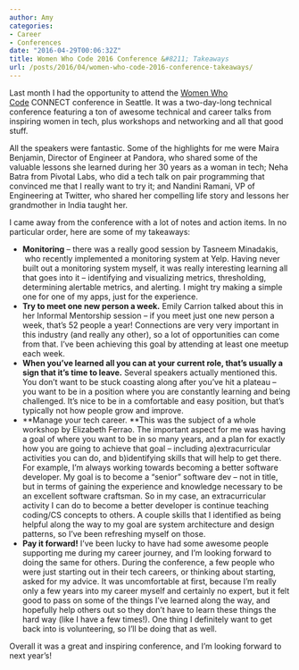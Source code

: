 ```yaml
---
author: Amy
categories:
- Career
- Conferences
date: "2016-04-29T00:06:32Z"
title: Women Who Code 2016 Conference &#8211; Takeaways
url: /posts/2016/04/women-who-code-2016-conference-takeaways/
---
```


Last month I had the opportunity to attend the <a href="https://www.womenwhocode.com/" target="_blank" rel="noopener">Women Who Code</a> CONNECT conference in Seattle. It was a two-day-long technical conference featuring a ton of awesome technical and career talks from inspiring women in tech, plus workshops and networking and all that good stuff.

All the speakers were fantastic. Some of the highlights for me were Maira Benjamin, Director of Engineer at Pandora, who shared some of the valuable lessons she learned during her 30 years as a woman in tech; Neha Batra from Pivotal Labs, who did a tech talk on pair programming that convinced me that I really want to try it; and Nandini Ramani, VP of Engineering at Twitter, who shared her compelling life story and lessons her grandmother in India taught her.

I came away from the conference with a lot of notes and action items. In no particular order, here are some of my takeaways:

  * **Monitoring** &#8211; there was a really good session by Tasneem Minadakis,  who recently implemented a monitoring system at Yelp. Having never built out a monitoring system myself, it was really interesting learning all that goes into it &#8211; identifying and visualizing metrics, thresholding, determining alertable metrics, and alerting. I might try making a simple one for one of my apps, just for the experience.
  * **Try to meet one new person a week.** Emily Carrion talked about this in her Informal Mentorship session &#8211; if you meet just one new person a week, that&#8217;s 52 people a year! Connections are very very important in this industry (and really any other), so a lot of opportunities can come from that. I&#8217;ve been achieving this goal by attending at least one meetup each week.
  * **When you&#8217;ve learned all you can at your current role, that&#8217;s usually a sign that it&#8217;s time to leave.** Several speakers actually mentioned this. You don&#8217;t want to be stuck coasting along after you&#8217;ve hit a plateau &#8211; you want to be in a position where you are constantly learning and being challenged. It&#8217;s nice to be in a comfortable and easy position, but that&#8217;s typically not how people grow and improve.
  * **Manage your tech career. **This was the subject of a whole workshop by Elizabeth Ferrao. The important aspect for me was having a goal of where you want to be in so many years, and a plan for exactly how you are going to achieve that goal &#8211; including a)extracurricular activities you can do, and b)identifying skills that will help to get there. For example, I&#8217;m always working towards becoming a better software developer. My goal is to become a &#8220;senior&#8221; software dev &#8211; not in title, but in terms of gaining the experience and knowledge necessary to be an excellent software craftsman. So in my case, an extracurricular activity I can do to become a better developer is continue teaching coding/CS concepts to others. A couple skills that I identified as being helpful along the way to my goal are system architecture and design patterns, so I&#8217;ve been refreshing myself on those.
  * **Pay it forward!** I&#8217;ve been lucky to have had some awesome people supporting me during my career journey, and I&#8217;m looking forward to doing the same for others. During the conference, a few people who were just starting out in their tech careers, or thinking about starting, asked for my advice. It was uncomfortable at first, because I&#8217;m really only a few years into my career myself and certainly no expert, but it felt good to pass on some of the things I&#8217;ve learned along the way, and hopefully help others out so they don&#8217;t have to learn these things the hard way (like I have a few times!). One thing I definitely want to get back into is volunteering, so I&#8217;ll be doing that as well.

Overall it was a great and inspiring conference, and I&#8217;m looking forward to next year&#8217;s!